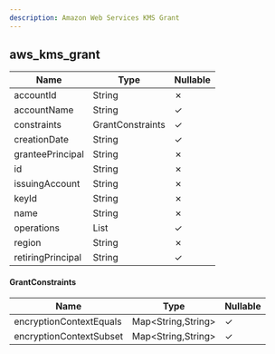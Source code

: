 ```yaml
---
description: Amazon Web Services KMS Grant
---
```

aws_kms_grant
-------------

| **Name**          | **Type**         | **Nullable** |
| ----------------- | ---------------- | ------------ |
| accountId         | String           | &cross;      |
| accountName       | String           | &check;      |
| constraints       | GrantConstraints | &check;      |
| creationDate      | String           | &check;      |
| granteePrincipal  | String           | &cross;      |
| id                | String           | &cross;      |
| issuingAccount    | String           | &cross;      |
| keyId             | String           | &cross;      |
| name              | String           | &cross;      |
| operations        | List<String>     | &check;      |
| region            | String           | &cross;      |
| retiringPrincipal | String           | &check;      |

#### GrantConstraints
| **Name**                | **Type**           | **Nullable** |
| ----------------------- | ------------------ | ------------ |
| encryptionContextEquals | Map<String,String> | &check;      |
| encryptionContextSubset | Map<String,String> | &check;      |
